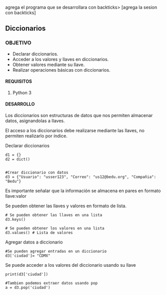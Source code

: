 
agrega el programa que se desarrollara con backticks> [agrega la sesion con backticks]

## Diccionarios

### OBJETIVO

- Declarar diccionarios.
- Acceder a los valores y llaves en diccionarios.
- Obtener valores mediante su llave.
- Realizar operaciones básicas con diccionarios.

#### REQUISITOS

1. Python 3

#### DESARROLLO

Los diccionarios son estructuras de datos que nos permiten almacenar datos, asignandolas a llaves.

El acceso a los diccionarios debe realizarse mediante las llaves, no permiten realizarlo por índice.


Declarar diccionarios 
``` 
d1 = {}
d2 = dict() 


#Crear diccionario con datos
d3 = {"Usuario": "usser123", "Correo": "us12@bedu.org", "Compañia": "Bedu"} 
```
Es importante señalar que la información se almacena en pares en formato llave:valor     

Se pueden obtener las llaves y valores en formato de lista.
```
# Se pueden obtener las llaves en una lista
d3.keys() 

# Se pueden obtener los valores en una lista
d3.values() # Lista de valores
```

Agregar datos a diccionario
```
#Se pueden agregar entradas en un diccionario
d3['ciudad']= "CDMX"
```

Se puede acceder a los valores del diccionario usando su llave
```
print(d3['ciudad'])

#Tambien podemos extraer datos usando pop
a = d3.pop('ciudad')
```
